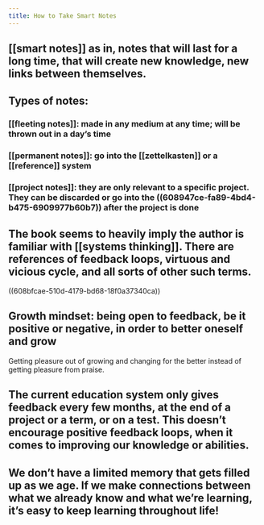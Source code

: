```yaml
---
title: How to Take Smart Notes
---
```


##
## [[smart notes]] as in, notes that will last for a long time, that will create new knowledge, new links between themselves.
## Types of notes:
### [[fleeting notes]]: made in any medium at any time; will be thrown out in a day’s time
### [[permanent notes]]: go into the [[zettelkasten]] or a  [[reference]] system
### [[project notes]]: they are only relevant to a specific project. They can be discarded or go into the ((608947ce-fa89-4bd4-b475-6909977b60b7)) after the project is done
## The book seems to heavily imply the author is familiar with [[systems thinking]]. There are references of feedback loops, virtuous and vicious cycle, and all sorts of other such terms.
((608bfcae-510d-4179-bd68-18f0a37340ca))
## Growth mindset: being open to feedback, be it positive or negative, in order to better oneself and grow
Getting pleasure out of growing and changing for the better instead of getting pleasure from praise.
## The current education system only gives feedback every few months, at the end of a project or a term, or on a test. This doesn’t encourage positive feedback loops, when it comes to improving our knowledge or abilities.
## We don’t have a limited memory that gets filled up as we age. If we make connections between what we already know and what we’re learning, it’s easy to keep learning throughout life!
##
